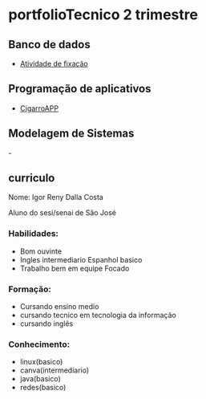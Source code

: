 # portfolioTecnico 2 trimestre

## Banco de dados
- [Atividade de fixação](BancoDeDados/AtvFixaçao)

## Programação de aplicativos
- [CigarroAPP](ProgramaçãoDeAplicativos/Unsmoke-master.zip)

## Modelagem de Sistemas
-[]()

## curriculo

Nome: Igor Reny Dalla Costa

Aluno do sesi/senai de São José

### Habilidades:

- Bom ouvinte 
- Ingles intermediario Espanhol basico 
- Trabalho bem em equipe Focado

### Formação:

- Cursando ensino medio 
- cursando tecnico em tecnologia da informação 
- cursando inglês

### Conhecimento:

- linux(basico) 
- canva(intermediario) 
- java(basico) 
- redes(basico)
